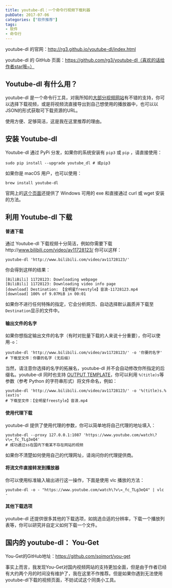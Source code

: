 ```yaml
---
title: youtube-dl：一个命令行视频下载利器
pubDate: 2017-07-06
categories: ["软件推荐"]
tags: 
- 软件
- 命令行
---
```


youtube-dl 的官网：http://rg3.github.io/youtube-dl/index.html

youtube-dl 的 GitHub 页面：https://github.com/rg3/youtube-dl（喜欢的话给作者star哦~）

## Youtube-dl 有什么用？

youtube-dl 是一个命令行工具，对我所知的[大部分视频网站](https://github.com/rg3/youtube-dl/tree/master/youtube_dl/extractor)有不错的支持，你可以选择下载视频，或是将视频流直接导出到自己想使用的播放器中，也可以以JSON的形式获取可下载资源的URL。

使用方便、足够简洁，这是我在这里推荐的理由。



## 安装 Youtube-dl

Youtube-dl 通过 PyPi 分发，如果你的系统安装有 `pip3` 或 `pip` ，请直接使用：

```shell
sudo pip install --upgrade youtube_dl # 或pip3
```

如果你是 macOS 用户，也可以使用：

```shell
brew install youtube-dl
```

官网上的[这个页面](http://rg3.github.io/youtube-dl/download.html)还提供了 Windows 可用的 exe 和直接通过 curl 或 wget 安装的方法。



## 利用 Youtube-dl 下载

#### 普通下载

通过 Youtube-dl 下载视频十分简洁，例如你需要下载http://www.bilibili.com/video/av11728123/ 你可以这样：

```shell
youtube-dl 'http://www.bilibili.com/video/av11728123/'
```


你会得到这样的结果：

```
[BiliBili] 11728123: Downloading webpage
[BiliBili] 11728123: Downloading video info page
[download] Destination: 【全明星freestyle】音浪-11728123.mp4
[download] 100% of 9.07MiB in 00:01
```

如果你不进行任何特殊的指定，它会分析网页、自动选择默认画质并下载至`Destination`显示的文件中。



#### 输出文件的名字

如果你想指定输出文件的名字（有时对批量下载的人来说十分重要），你可以使用`-o`：

```shell
youtube-dl 'http://www.bilibili.com/video/av11728123/' -o '你要的名字'
# 下载至文件：你要的名字 (无后缀)
```

当然，请注意你选择的名字的拓展名，youtube-dl 并不会自动修改你所指定的后缀名。youtube-dl 同时也支持 [OUTPUT TEMPLATE](https://github.com/rg3/youtube-dl#output-template)，你可以利用 `%(title)s`等参数（参考 Python 的字符串形式）将文件命名，例如：

```shell
youtube-dl 'http://www.bilibili.com/video/av11728123/' -o '%(title)s.%(ext)s'
# 下载至文件：【全明星freestyle】音浪.mp4
```



#### 使用代理下载

youtube-dl 提供了使用代理的参数，你可以简单地将自己代理的地址填入：

```shell
youtube-dl --proxy 127.0.0.1:1087 'https://www.youtube.com/watch\?v\=_fc_TLg3eQ4'
# 成功通过ss在国内下载某不存在网站的视频
```

如果你不清楚如何使用自己的代理网址，请询问你的代理提供商。



#### 将流文件直接转发到播放器

你可以使用标准输入输出进行这一操作，下面是使用 vlc 播放的方法：

```shell
youtube-dl -o - "https://www.youtube.com/watch\?v\=_fc_TLg3eQ4" | vlc -
```



#### 其他下载选项

youtube-dl 还提供很多其他的下载选项，如挑选合适的分辨率，下载一个播放列表等，你可以研究并自定义如何下载一个文件。



## 国内的 youtube-dl： You-Get

You-Get的GitHub地址：https://github.com/soimort/you-get

事实上而言，我发现You-Get对国内视频网站的支持更加全面，但是由于作者已经有大约两个月的时间没有维护了，我在这里不作推荐。但是如果你遇到无法使用youtube-dl下载的视频页面，不妨试试这个同类小工具。